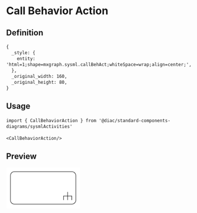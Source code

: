 # Call Behavior Action

## Definition

```
{
  _style: { 
    entity: 'html=1;shape=mxgraph.sysml.callBehAct;whiteSpace=wrap;align=center;',
  },
  _original_width: 160,
  _original_height: 80,
}
```

## Usage

```
import { CallBehaviorAction } from '@diac/standard-components-diagrams/sysmlActivities'

<CallBehaviorAction/>
```

## Preview

<img src="./call-behavior-action.png" width="200"/>
